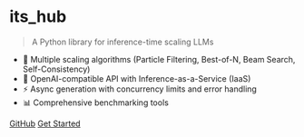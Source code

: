 # its_hub

> A Python library for inference-time scaling LLMs

- 🔬 Multiple scaling algorithms (Particle Filtering, Best-of-N, Beam Search, Self-Consistency)
- 🚀 OpenAI-compatible API with Inference-as-a-Service (IaaS)
- ⚡ Async generation with concurrency limits and error handling
- 📊 Comprehensive benchmarking tools

[GitHub](https://github.com/Red-Hat-AI-Innovation-Team/its_hub)
[Get Started](#quick-start-guide)